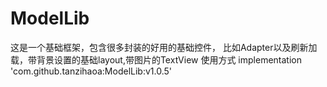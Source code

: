 # ModelLib
这是一个基础框架，包含很多封装的好用的基础控件，
比如Adapter以及刷新加载，带背景设置的基础layout,带图片的TextView
使用方式
implementation 'com.github.tanzihaoa:ModelLib:v1.0.5'
